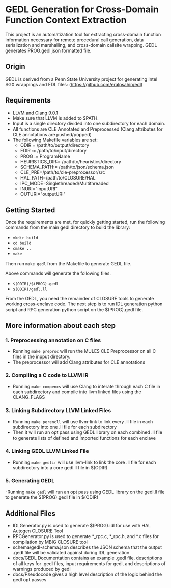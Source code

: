 # GEDL Generation for Cross-Domain Function Context Extraction

This project is an automatization tool for extracting cross-domain function information necessary for remote procedural call generation, data serialization and marshalling, and cross-domain callsite wrapping. GEDL generates PROG.gedl json formatted file.

## Origin

GEDL is derived from a Penn State University project for generating Intel SGX wrappings and EDL files:
(https://github.com/eralpsahin/edl)


## Requirements
- [LLVM and Clang 9.0.1](https://releases.llvm.org/download.html)
- Make sure that LLVM is added to $PATH.
- Input is a single directory divided into one subdirectory for each domain.
- All functions are CLE Annotated and Preprocessed (Clang attributes for CLE annotations are pushed/popped)
- The following Makefile variables are set:
  - ODIR = /path/to/output/directory
  - EDIR := /path/to/input/directory
  - PROG := ProgramName
  - HEURISTICS_DIR:= /path/to/heuristics/directory
  - SCHEMA_PATH:= /path/to/json/schema.json
  - CLE_PRE=/path/to/cle-preprocessor/src
  - HAL_PATH=/path/to/CLOSURE/HAL
  - IPC_MODE=Singlethreaded/Multithreaded
  - INURI="inputURI"
  - OUTURI="outputURI"

## Getting Started
Once the requirements are met, for quickly getting started, run the following commands from the main gedl directory to build the library:
- `mkdir build`
- `cd build`
- `cmake ..`
- `make`

Then run  `make gedl` from the Makefile to generate GEDL file.

Above commands will generate the following files.
- `$(ODIR)/$(PROG).gedl`
- `$(ODIR)/gedl.ll`

From the GEDL, you need the remainder of CLOSURE tools to generate working cross-enclave code. The next step is to run IDL generation python script and RPC generation python script on the $(PROG).gedl file.

## More information about each step

### 1. Preprocessing annotation on C files
- Running `make preproc` will run the MULES CLE Preprocessor on all C files in the inpput directory. 
- The preprocessor will add Clang attributes for CLE annotations

### 2. Compiling a C code to LLVM IR
- Running `make compencs` will use Clang to interate through each C file in each subdirectory and compile into llvm linked files using the CLANG_FLAGS

### 3. Linking Subdirectory LLVM Linked Files
- Running `make perencll` will use llvm-link to link every .ll file in each subdirectory into one .ll file for each subdirectory
- Then it will run an opt pass using GEDL library on each combined .ll file to generate lists of defined and imported functions for each enclave

### 4. Linking GEDL LLVM Linked File
- Running `make gedlir` will use llvm-link to link the core .ll file for each subdirectory into a core gedl.ll file in $(ODIR)

### 5. Generating GEDL
-Running `make gedl` will run an opt pass using GEDL library on the gedl.ll file to generate the $(PROG).gedl file in $(ODIR)

## Additional Files
- IDLGenerator.py is used to generate $(PROG).idl for use with HAL Autogen CLOSURE Tool 
- RPCGenerator.py is used to generate *_rpc.c, *_rpc.h, and *.c files for compilation by MBIG CLOSURE tool
- schema/gedl-schema.json describes the JSON schema that the output .gedl file will be validated against during IDL generation
- docs/GEDL Documentation contains an example .gedl file, descriptions of all keys for .gedl files, input requirements for gedl, and descriptions of warnings produced by gedl
- docs/Pseudocode gives a high level description of the logic behind the gedl opt passes

